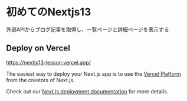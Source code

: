 # 初めてのNextjs13
外部APIからブログ記事を取得し、一覧ページと詳細ページを表示する

## Deploy on Vercel

https://nextjs13-lesson.vercel.app/

The easiest way to deploy your Next.js app is to use the [Vercel Platform](https://vercel.com/new?utm_medium=default-template&filter=next.js&utm_source=create-next-app&utm_campaign=create-next-app-readme) from the creators of Next.js.

Check out our [Next.js deployment documentation](https://nextjs.org/docs/deployment) for more details.
